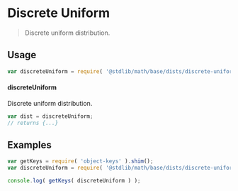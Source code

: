 # Discrete Uniform

> Discrete uniform distribution.

<section class="usage">

## Usage

```javascript
var discreteUniform = require( '@stdlib/math/base/dists/discrete-uniform' );
```

#### discreteUniform

Discrete uniform distribution.

```javascript
var dist = discreteUniform;
// returns {...}
```

</section>

<!-- /.usage -->

<section class="examples">

## Examples

<!-- TODO: better examples -->

<!-- eslint no-undef: "error" -->

```javascript
var getKeys = require( 'object-keys' ).shim();
var discreteUniform = require( '@stdlib/math/base/dists/discrete-uniform' );

console.log( getKeys( discreteUniform ) );
```

</section>

<!-- /.examples -->

<section class="links">

</section>

<!-- /.links -->
